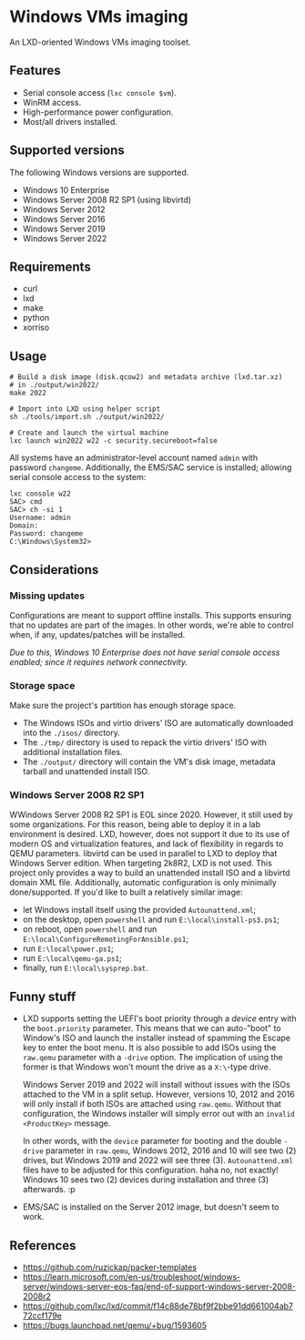 # Windows VMs imaging

An LXD-oriented Windows VMs imaging toolset.


## Features

- Serial console access (`lxc console $vm`).
- WinRM access.
- High-performance power configuration.
- Most/all drivers installed.


## Supported versions

The following Windows versions are supported.

- Windows 10 Enterprise
- Windows Server 2008 R2 SP1 (using libvirtd)
- Windows Server 2012
- Windows Server 2016
- Windows Server 2019
- Windows Server 2022


## Requirements

- curl
- lxd
- make
- python
- xorriso


## Usage

```
# Build a disk image (disk.qcow2) and metadata archive (lxd.tar.xz)
# in ./output/win2022/
make 2022

# Import into LXD using helper script
sh ./tools/import.sh ./output/win2022/

# Create and launch the virtual machine
lxc launch win2022 w22 -c security.secureboot=false
```

All systems have an administrator-level account named `admin` with
password `changeme`. Additionally, the EMS/SAC service is installed;
allowing serial console access to the system:

```
lxc console w22
SAC> cmd
SAC> ch -si 1
Username: admin
Domain:
Password: changeme
C:\Windows\System32>
```


## Considerations

### Missing updates

Configurations are meant to support offline installs. This supports
ensuring that no updates are part of the images. In other words, we're
able to control when, if any, updates/patches will be installed.

_Due to this, Windows 10 Enterprise does not have serial console access
enabled; since it requires network connectivity._

### Storage space

Make sure the project's partition has enough storage space.

- The Windows ISOs and virtio drivers' ISO are automatically downloaded
  into the `./isos/` directory.
- The `./tmp/` directory is used to repack the virtio drivers' ISO with
  additional installation files.
- The `./output/` directory will contain the VM's disk image, metadata
  tarball and unattended install ISO.

### Windows Server 2008 R2 SP1

WWindows Server 2008 R2 SP1 is EOL since 2020. However, it still used by
some organizations. For this reason, being able to deploy it in a lab
environment is desired. LXD, however, does not support it due to its
use of modern OS and virtualization features, and lack of flexibility in
regards to QEMU parameters. libvirtd can be used in parallel to LXD to
deploy that Windows Server edition. When targeting 2k8R2, LXD is not used.
This project only provides a way to build an unattended install ISO and
a libvirtd domain XML file. Additionally, automatic configuration is
only minimally done/supported. If you'd like to built a relatively
similar image:

- let Windows install itself using the provided `Autounattend.xml`;
- on the desktop, open `powershell` and run `E:\local\install-ps3.ps1`;
- on reboot, open `powershell` and run `E:\local\ConfigureRemotingForAnsible.ps1`;
- run `E:\local\power.ps1`;
- run `E:\local\qemu-ga.ps1`;
- finally, run `E:\local\sysprep.bat`.


## Funny stuff

- LXD supports setting the UEFI's boot priority through a
  _device_ entry with the `boot.priority` parameter. This means
  that we can auto-"boot" to Window's ISO and launch the installer
  instead of spamming the Escape key to enter the boot menu. It is
  also possible to add ISOs using the `raw.qemu` parameter with a
  `-drive` option. The implication of using the former is
  that Windows won't mount the drive as a `X:\`-type drive.

  Windows Server 2019 and 2022 will install without issues with the
  ISOs attached to the VM in a split setup. However, versions 10,
  2012 and 2016 will only install if both ISOs are attached using
  `raw.qemu`. Without that configuration, the Windows installer will
  simply error out with an `invalid <ProductKey>` message.

  In other words, with the `device` parameter for booting and the
  double `-drive` parameter in `raw.qemu`, Windows 2012, 2016 and 10
  will see two (2) drives, but Windows 2019 and 2022 will see three (3).
  `Autounattend.xml` files have to be adjusted for this configuration.
  haha no, not exactly! Windows 10 sees two (2) devices during
  installation and three (3) afterwards. :p
- EMS/SAC is installed on the Server 2012 image, but doesn't seem to
  work.


## References

- https://github.com/ruzickap/packer-templates
- https://learn.microsoft.com/en-us/troubleshoot/windows-server/windows-server-eos-faq/end-of-support-windows-server-2008-2008r2
- https://github.com/lxc/lxd/commit/f14c88de78bf9f2bbe91dd661004ab772ccf179e
- https://bugs.launchpad.net/qemu/+bug/1593605
